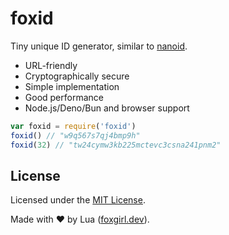 # foxid
Tiny unique ID generator, similar to [nanoid](https://github.com/ai/nanoid).

 * URL-friendly
 * Cryptographically secure
 * Simple implementation
 * Good performance
 * Node.js/Deno/Bun and browser support

```javascript
var foxid = require('foxid')
foxid() // "w9q567s7qj4bmp9h"
foxid(32) // "tw24cymw3kb225mctevc3csna241pnm2"
```

## License

Licensed under the [MIT License](LICENSE).

Made with ❤ by Lua ([foxgirl.dev](https://foxgirl.dev/)).
